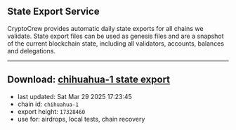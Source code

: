 ## State Export Service
CryptoCrew provides automatic daily state exports for all chains we validate. State export files can be used as genesis files and are a snapshot of the current blockchain state, including all validators, accounts, balances and delegations.

---
**Download: [chihuahua-1 state export](https://dl-eu2.ccvalidators.com/SERVICE/chihuahua/chihuahua-1_export_17328460.json)**
---

- last updated: Sat Mar 29 2025 17:23:45
- chain id: `chihuahua-1`
- export height: `17328460`
- use for: airdrops, local tests, chain recovery

